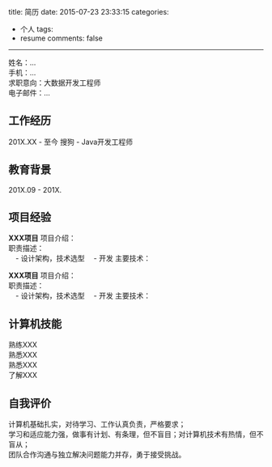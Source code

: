 title: 简历
date: 2015-07-23 23:33:15
categories:
- 个人
tags:
- resume
comments: false
---
姓名：...  
手机：...  
求职意向：大数据开发工程师  
电子邮件：...  

## 工作经历
201X.XX - 至今		搜狗 - Java开发工程师  

## 教育背景
201X.09 - 201X.

## 项目经验  
**XXX项目**
项目介绍：  
职责描述：  
　- 设计架构，技术选型
　- 开发
主要技术：  

**XXX项目**
项目介绍：  
职责描述：  
　- 设计架构，技术选型
　- 开发
主要技术：  

## 计算机技能
熟练XXX  
熟悉XXX  
熟悉XXX  
了解XXX  

## 自我评价
计算机基础扎实，对待学习、工作认真负责，严格要求；  
学习和适应能力强，做事有计划、有条理，但不盲目；对计算机技术有热情，但不盲从；  
团队合作沟通与独立解决问题能力并存，勇于接受挑战。




